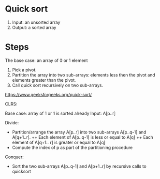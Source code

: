 # Quick sort
1. Input: an unsorted array
2. Output: a sorted array

# Steps

The base case:  an array of 0 or 1 element

1. Pick a pivot.
2. Partition the array into two sub-arrays: elements less then the pivot and elements greater than the pivot.
3. Call quick sort recursively on two sub-arrays.

https://www.geeksforgeeks.org/quick-sort/

CLRS:

Base case: array of 1 or 1 is sorted already
Input: A[p..r]

Divide:
+ Partition/arrange the array A[p..r] into two sub-arrays A[p..q-1] and A[q+1..r].
    ++ Each element of A[p..q-1] is less or equal to A[q]
    ++ Each element of A[q+1.. r] is greater or equal to A[q]
+ Compute the index of p as part of the partitioning procedure

Conquer:
+ Sort the two sub-arrays A[p..q-1] and A[p+1..r] by recursive calls to quicksort

